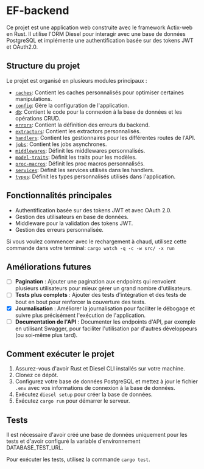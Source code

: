 # EF-backend

Ce projet est une application web construite avec le framework Actix-web en Rust. Il utilise l'ORM Diesel pour interagir avec une base de données PostgreSQL et implémente une authentification basée sur des tokens JWT et OAuth2.0.

## Structure du projet

Le projet est organisé en plusieurs modules principaux :

- [`caches`](api/caches/): Contient les caches personnalisés pour optimiser certaines manipulations.
- [`config`](api/config.rs): Gère la configuration de l'application.
- [`db`](api/db/): Contient le code pour la connexion à la base de données et les opérations CRUD.
- [`errors`](api/errors/): Contient la définition des erreurs du backend.
- [`extractors`](api/extractors/): Contient les extractors personnalisés.
- [`handlers`](api/handlers/): Contient les gestionnaires pour les différentes routes de l'API.
- [`jobs`](api/jobs/): Contient les jobs asynchrones.
- [`middlewares`](api/middlewares/): Définit les middlewares personnalisés.
- [`model-traits`](api/model-traits/): Définit les traits pour les modèles.
- [`proc-macros`](api/proc-macros/): Définit les proc macros personnalisés.
- [`services`](api/services/): Définit les services utilisés dans les handlers.
- [`types`](api/types/): Définit les types personnalisés utilisés dans l'application.

## Fonctionnalités principales

- Authentification basée sur des tokens JWT et avec OAuth 2.0.
- Gestion des utilisateurs en base de données.
- Middleware pour la validation des tokens JWT.
- Gestion des erreurs personnalisée.

Si vous voulez commencer avec le rechargement à chaud, utilisez cette commande dans votre terminal:
`cargo watch -q -c -w src/ -x run`

## Améliorations futures

- [ ] **Pagination** : Ajouter une pagination aux endpoints qui renvoient plusieurs utilisateurs pour mieux gérer un grand nombre d'utilisateurs.
- [ ] **Tests plus complets** : Ajouter des tests d'intégration et des tests de bout en bout pour renforcer la couverture des tests.
- [x] **Journalisation** : Améliorer la journalisation pour faciliter le débogage et suivre plus précisément l'exécution de l'application.
- [ ] **Documentation de l'API** : Documenter les endpoints d'API, par exemple en utilisant Swagger, pour faciliter l'utilisation par d'autres développeurs (ou soi-même plus tard).

## Comment exécuter le projet

1. Assurez-vous d'avoir Rust et Diesel CLI installés sur votre machine.
2. Clonez ce dépôt.
3. Configurez votre base de données PostgreSQL et mettez à jour le fichier `.env` avec vos informations de connexion à la base de données.
4. Exécutez `diesel setup` pour créer la base de données.
5. Exécutez `cargo run` pour démarrer le serveur.

## Tests

Il est nécessaire d'avoir créé une base de données uniquement pour les tests et d'avoir configuré la variable d'environnement DATABASE_TEST_URL.

Pour exécuter les tests, utilisez la commande `cargo test`.
